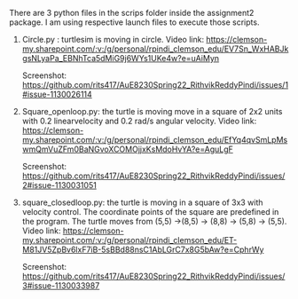 There are 3 python files in the scrips folder inside the assignment2 package. I am using respective launch files to execute those scripts.

1. Circle.py : turtlesim is moving in circle. 
  Video link: https://clemson-my.sharepoint.com/:v:/g/personal/rpindi_clemson_edu/EV7Sn_WxHABJkgsNLyaPa_EBNhTca5dMiG9j6WYs1UKe4w?e=uAiMyn
   
    Screenshot: https://github.com/rits417/AuE8230Spring22_RithvikReddyPindi/issues/1#issue-1130026114
   
2. Square_openloop.py: the turtle is moving move in a square of 2x2 units with 0.2 linearvelocity and 0.2 rad/s angular velocity.
 Video link: https://clemson-my.sharepoint.com/:v:/g/personal/rpindi_clemson_edu/EfYq4qvSmLpMswmQmVuZFm0BaNGvoXCOMOjjxKsMdoHvYA?e=AguLgF
 
   Screenshot: https://github.com/rits417/AuE8230Spring22_RithvikReddyPindi/issues/2#issue-1130031051
  
3. square_closedloop.py: the turtle is moving in a square of 3x3 with velocity control.
   The coordinate points of the square are predefined in the program. The turtle moves from
  (5,5) ->(8,5) -> (8,8) -> (5,8) -> (5,5).
    Video link: https://clemson-my.sharepoint.com/:v:/g/personal/rpindi_clemson_edu/ET-M81JV5ZpBv6lxF7iB-5sBBd88nsC1AbLGrC7x8G5bAw?e=CphrWy
    
    Screenshot: https://github.com/rits417/AuE8230Spring22_RithvikReddyPindi/issues/3#issue-1130033987


